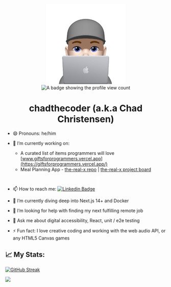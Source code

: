 <div id="header" align="center">
    <img src="chadthecoder_memoji.png" alt="Memoji-style man sitting behind a macbook wearing a gray hat" />
    <div align="center">
    <img src="https://komarev.com/ghpvc/?username=chadchristensen&style=flat-square&color=blue" alt="A badge showing the profile view count"/>
    </div>
    <h1 align="center">chadthecoder (a.k.a Chad Christensen)</h1>
</div>

- 😄 Pronouns: he/him

- 🔭 I’m currently working on: 
    - A curated list of items programmers will love [www.giftsforprogrammers.vercel.app](https://giftsforprogrammers.vercel.app/)
    - Meal Planning App - [the-real-x repo](https://github.com/chadchristensen/the-real-x) | [the-real-x project board](https://github.com/users/chadchristensen/projects/4)

- 📫 How to reach me:
    [![Linkedin Badge](https://img.shields.io/badge/LinkedIn-blue?style=flat&logo=Linkedin&logoColor=white)](https://www.linkedin.com/in/chadthecoder/) ![Blinking cursor animation](cursor.svg)

- 🌱 I’m currently diving deep into Next.js 14+ and Docker

- 🤔 I’m looking for help with finding my next fulfilling remote job

- 💬 Ask me about digital accessibility, React, unit / e2e testing

- ⚡ Fun fact: I love creative coding and working with the web audio API, or any HTML5 Canvas games

## 📈 My Stats:
[![GitHub Streak](https://github-readme-streak-stats.herokuapp.com?user=chadchristensen)](https://git.io/streak-stats)

<picture>
  <source
    srcset="https://github-readme-stats.vercel.app/api/top-langs/?username=chadchristensen&hide=ruby,apacheconf&theme=dark"
    media="(prefers-color-scheme: dark)"
  />
  <source
    srcset="https://github-readme-stats.vercel.app/api/top-langs/?username=chadchristensen&hide=ruby,apacheconf"
    media="(prefers-color-scheme: light), (prefers-color-scheme: no-preference)"
  />
  <img src="https://github-readme-stats.vercel.app/api/top-langs/?username=chadchristensen&hide=ruby,apacheconf" />
</picture>